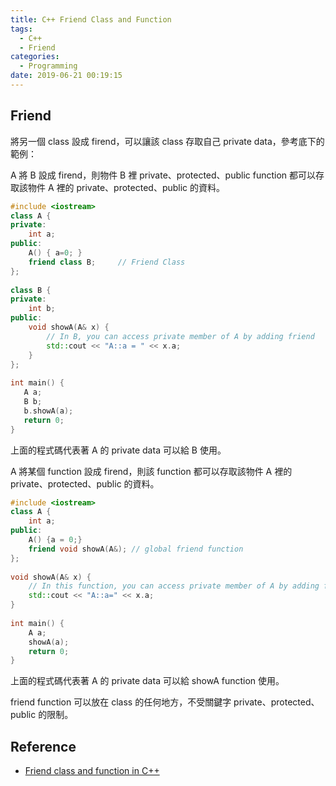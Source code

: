```yaml
---
title: C++ Friend Class and Function 
tags:
  - C++
  - Friend
categories:
  - Programming
date: 2019-06-21 00:19:15
---
```



## Friend

將另一個 class 設成 firend，可以讓該 class 存取自己 private data，參考底下的範例：

A 將 B 設成 firend，則物件 B 裡 private、protected、public function 都可以存取該物件 A 裡的 private、protected、public 的資料。

```c++
#include <iostream> 
class A { 
private: 
    int a; 
public: 
    A() { a=0; } 
    friend class B;     // Friend Class 
}; 
  
class B { 
private: 
    int b; 
public: 
    void showA(A& x) {
        // In B, you can access private member of A by adding friend
        std::cout << "A::a = " << x.a;   
    } 
}; 
  
int main() { 
   A a; 
   B b; 
   b.showA(a);
   return 0; 
} 
```

上面的程式碼代表著 A 的 private data 可以給 B 使用。

A 將某個 function 設成 firend，則該 function 都可以存取該物件 A 裡的 private、protected、public 的資料。

```c++
#include <iostream>
class A { 
    int a; 
public: 
    A() {a = 0;} 
    friend void showA(A&); // global friend function 
}; 
  
void showA(A& x) { 
    // In this function, you can access private member of A by adding friend
    std::cout << "A::a=" << x.a; 
} 
  
int main() { 
    A a; 
    showA(a); 
    return 0; 
}
```

上面的程式碼代表著 A 的 private data 可以給 showA function 使用。

friend function 可以放在 class 的任何地方，不受關鍵字 private、protected、public 的限制。

## Reference

- [Friend class and function in C++](https://www.geeksforgeeks.org/friend-class-function-cpp/)